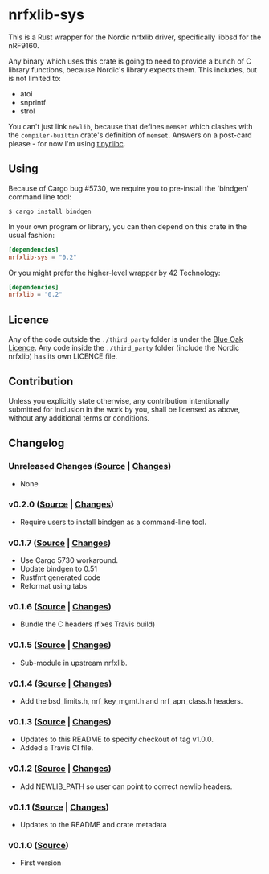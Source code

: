 # nrfxlib-sys

This is a Rust wrapper for the Nordic nrfxlib driver, specifically libbsd for
the nRF9160.

Any binary which uses this crate is going to need to provide a bunch of C
library functions, because Nordic's library expects them. This includes, but
is not limited to:

* atoi
* snprintf
* strol

You can't just link `newlib`, because that defines `memset` which clashes with
the `compiler-builtin` crate's definition of `memset`. Answers on a post-card
please - for now I'm using
[tinyrlibc](https://github.com/thejpster/tinyrlibc).

## Using

Because of Cargo bug #5730, we require you to pre-install the 'bindgen' command line tool:

```console
$ cargo install bindgen
```

In your own program or library, you can then depend on this crate in the usual fashion:

```toml
[dependencies]
nrfxlib-sys = "0.2"
```

Or you might prefer the higher-level wrapper by 42 Technology:

```toml
[dependencies]
nrfxlib = "0.2"
```

## Licence

Any of the code outside the `./third_party` folder is under the [Blue Oak
Licence](./LICENCE.md). Any code inside the `./third_party` folder (include
the Nordic nrfxlib) has its own LICENCE file.

## Contribution

Unless you explicitly state otherwise, any contribution intentionally
submitted for inclusion in the work by you, shall be licensed as above,
without any additional terms or conditions.

## Changelog

### Unreleased Changes ([Source](https://github.com/thejpster/nrfxlib-sys/tree/master) | [Changes](https://github.com/thejpster/nrfxlib-sys/compare/v0.2.0...master))

* None

### v0.2.0 ([Source](https://github.com/thejpster/nrfxlib-sys/tree/v0.2.0) | [Changes](https://github.com/thejpster/nrfxlib-sys/compare/v0.1.7...v0.2.0))

* Require users to install bindgen as a command-line tool.

### v0.1.7 ([Source](https://github.com/thejpster/nrfxlib-sys/tree/v0.1.7) | [Changes](https://github.com/thejpster/nrfxlib-sys/compare/v0.1.6...v0.1.7))

* Use Cargo 5730 workaround.
* Update bindgen to 0.51
* Rustfmt generated code
* Reformat using tabs

### v0.1.6 ([Source](https://github.com/thejpster/nrfxlib-sys/tree/v0.1.6) | [Changes](https://github.com/thejpster/nrfxlib-sys/compare/v0.1.5...v0.1.6))

* Bundle the C headers (fixes Travis build)

### v0.1.5 ([Source](https://github.com/thejpster/nrfxlib-sys/tree/v0.1.5) | [Changes](https://github.com/thejpster/nrfxlib-sys/compare/v0.1.4...v0.1.5))

* Sub-module in upstream nrfxlib.

### v0.1.4 ([Source](https://github.com/thejpster/nrfxlib-sys/tree/v0.1.4) | [Changes](https://github.com/thejpster/nrfxlib-sys/compare/v0.1.3...v0.1.4))

* Add the bsd_limits.h, nrf_key_mgmt.h and nrf_apn_class.h headers.

### v0.1.3 ([Source](https://github.com/thejpster/nrfxlib-sys/tree/v0.1.3) | [Changes](https://github.com/thejpster/nrfxlib-sys/compare/v0.1.2...v0.1.3))

* Updates to this README to specify checkout of tag v1.0.0.
* Added a Travis CI file.

### v0.1.2 ([Source](https://github.com/thejpster/nrfxlib-sys/tree/v0.1.2) | [Changes](https://github.com/thejpster/nrfxlib-sys/compare/v0.1.1...v0.1.2))

* Add NEWLIB_PATH so user can point to correct newlib headers.

### v0.1.1 ([Source](https://github.com/thejpster/nrfxlib-sys/tree/v0.1.1) | [Changes](https://github.com/thejpster/nrfxlib-sys/compare/v0.1.0...v0.1.1))

* Updates to the README and crate metadata

### v0.1.0 ([Source](https://github.com/thejpster/nrfxlib-sys/tree/v0.1.0))

* First version
